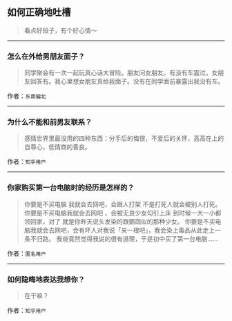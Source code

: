 ## 如何正确地吐槽

> 看点好段子，有个好心情～


 
---

### 怎么在外给男朋友面子？

> 同学聚会有一次一起玩真心话大冒险。朋友问女朋友。有没有车震过。女朋友回答有。我心里想女朋友真给我面子。没有在同学面前暴露出我没有车。


作者：`东南偏北`

---

### 为什么不能和前男友联系？

> 感情世界里最没用的四种东西：分手后的悔恨，不爱后的关怀，高高在上的自尊心，低情商的善良。


作者：`知乎用户`

---

### 你家购买第一台电脑时的经历是怎样的？

> 你要是不买电脑 我就会去网吧，会跟人打架 不是打死人就会被别人打死。
> 你要是不买电脑我就会去网吧 ，会被无良少女勾引上床 到时候一大一小都领回家，对了 就是你昨天说头发染的跟鹦鹉似的那种少女。
> 你要是不买电脑我就会去网吧，会有坏人对我说「来一根吧」，我会染上毒品从此走上一条不归路。
> 我爸竟然觉得我说的很有道理，于是初中买了第一台电脑……


作者：`匿名用户`

---

### 如何隐晦地表达我想你？

> 在干嘛？


作者：`知乎用户`